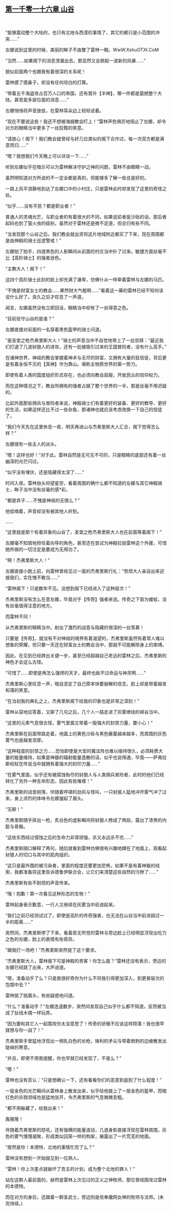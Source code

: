 ## [第一千零一十六章 山谷](https://www.xxbiquge.com/11_11222/9043576.html)
﻿

  “能够震动整个大陆的，也只有北地与西漠的事情了，其它的都只是小范围的冲突……”

  左娜说到这里的时候，美丽的眸子不由瞥了雷林一眼。WwW.XshuOTXt.CoM

  “当然……如果阁下的消息泄漏出去，那显然又会掀起一波新的风暴……”

  貌似前面两个也跟我有着很深的关系呢！

  雷林摸了摸鼻子，却没有任何坦白的打算。

  “带着五千海盗攻占百万人口的帝国，还有晋升【半神】，哪一件都是震撼整个大陆，甚至是多层位面的消息……”

  左娜悄悄将声音放低，在雷林耳朵边上轻轻说着。

  “现在不要说这些！我还不想被海姆教会盯上！”雷林声色俱厉地阻止了左娜，却令对方的眼睛当中更多了一丝狡黠的笑意。

  “请放心！阁下！我们教会就曾经与好几位类似的阁下合作过，每一次双方都是满意而归……”

  “嗯？我想我们今天晚上可以详谈一下……”

  听到左娜似乎在暗示可以为雷林解决守护之神的问题，雷林不由眼睛一动。

  虽然明知道对方所说的不一定全都是真的，但能够多了解一些总是好的。

  一路上风平浪静地到达了左娜口中的小村庄，只是雷林此时却发现了这里的奇怪之处。

  “似乎……没有平民？都是职业者！”

  普通人的灵魂光芒，与职业者的有着很大的不同，如果说前者是沙砾的话，那后者起码也到了萤火虫的级别，虽然对于雷林还是微不足道，但总归有些不同。

  “当发现那个山谷之后。我们教会就出资将这片地域附近都买了下来，现在周围都是由神殿的骑士巡逻警戒！”

  左娜拍了拍手，四道黑色的人影瞬间从前面的村庄当中扑了过来。敏捷方面丝毫不比【高阶骑士】的强者逊色。

  “主教大人！阁下！”

  这四个高阶骑士此刻的脸上却充满了谦卑，仿佛仆从一样牵着雷林与左娜的马匹。

  “不愧是财富女士的教会……果然财大气粗啊……”看着这一幕的雷林已经不知何该说什么好了。良久之后才叹息了一声道。

  闻言，左娜虽然没有立即回话，眼睛当中却有了一丝得意之色。

  “目前驻守山谷的是谁？”

  左娜直接对前面的一名穿着黑色盔甲的骑士问道。

  “是圣堂之枪杰弗里斯大人！”骑士的声音当中不自觉地带上了一丝崇拜：“最近我们打退了几波豺狼人的进攻，还有一批被吸引过来的王国冒险者，没有什么高手。”

  在诸神世界，神祗的教会掌握着神术与无尽的财富，又拥有大量的狂信徒，背后更是有着永恒不灭的【真神】作为靠山。堪称主物质世界的第一势力。

  即使有着人类的国度组织形式存在，也必须向教会屈服，开放民众的信仰权力。

  而在这种情况之下，教会所拥有的强者占据了整个世界的一半，那是丝毫不用迟疑的。

  比起外面那些佣兵与冒险者来说，神殿骑士们有着更好的装备、更好的教导、更好的生活，如果这样还比不过一些杂鱼，那诸神也就应该考虑改换一下自己的信徒了。

  “我们今天先在这里休息一夜，明天再进山与杰弗里斯大人汇合，阁下觉得怎么样？”

  左娜很有一些主人的派头。

  “嗯！这样也好！”对于此。雷林自然是无可无不可的，只是眼睛的底部还有着一丝幽深的光芒闪过。

  “似乎没有埋伏，还是隐藏得太深了……”

  时间入夜。雷林抬头仰望星空，看着周围的确什么都不知道的左娜与其它神殿骑士，眸子当中没有丝毫的感*彩。

  “都是弃子……不愧是神祗的无情么？”

  他低喃着，声音却没有被其他人听到。

  ……

  “这里就是那个有着异象的山谷了，圣堂之枪杰弗里斯大人也在前面等着阁下！”

  左娜毫不知情地担任着向导的角色，甚至还在尝试为神殿拉拢雷林这个外援，可惜她所做的一切注定是要成为无用功了。

  “啊！杰弗里斯大人！”

  左娜直接小跑上前，向雷林曾经见过一面的杰弗里斯行礼：“劳烦大人亲自出来迎接我们，实在愧不敢当……”

  “雷林阁下！只是数年不见。没想到阁下已经进入了这种层次！”

  杰弗里斯没有怎么在意左娜，毕竟对于【传奇】强者来说。传奇之下皆为蝼蚁，没有丝毫值得注意的地方。

  而雷林不同！

  从杰弗里斯的眼睛当中。射出了激烈的战意与隐藏的很深的一丝羡慕！

  只要是【传奇】，就没有不对神祗的境界有着渴望的，杰弗里斯虽然有着常人难以想象的荣耀，但只要一天还在财富女士的教会当中，那就不可能解除身上的束缚。

  因此，在见到已经跨出关键一步，甚至已经超越自己老远的雷林之后，杰弗里斯的神色才会这么古怪。

  “可惜了……即使是再怎么强悍的天才，最终也敌不过命运与神灵啊……”

  杰弗里斯心里叹息一声，暗自坚定了自己原本快要崩解的信念，脸上却是带着越发和蔼的笑意。

  “在当初我的典礼之上，杰弗里斯阁下给我的印象也是非常之深刻！”

  雷林从容地应答着，又聊了几句之后，几个人一路走进了灰雾缭绕的峡谷当中。

  “这里的元素气息很古怪，雾气里面又带着一股强大的封禁力量，要小心！”

  杰弗里斯在前面带路走着，地面上的黄色沙砾与黑色藤蔓越来越多，而周围的灰色雾气也是越发浓厚。

  “这种程度的封禁之力……恐怕即使是大型的魔法阵也难以维持很久，必须耗费大量的能量维持，如果是神器的辐射能量逸散的话，似乎也说得通，毕竟——萨弗拉斯权杖在传说当中就拥有着强大的封印力量……”

  “在雾气里面，似乎还有被腐蚀殆尽的豺狼人与人类佣兵冒险者，此时的他们已经转化了另外一种生命形态，因此有些难缠！”

  杰弗里斯的话音刚落，伴随着呼啸的劲风与怪叫，一只豺狼人猛地冲开雾气冲了过来，身上浓烈的体味令左娜皱起了眉头。

  “无聊！”

  杰弗里斯随手挥出一枪，炙白色的虚影瞬间将豺狼人劈成了两段，露出了漆黑的内脏与骨骼。

  “这些东西经过侵蚀之后的生命力非常顽强，杀又永远杀不完……”

  杰弗里斯随口解释了两句，随后就看到雷林仿佛很有兴趣地蹲在了地面上，观看起豺狼人的切口与其中的肌肉组织。

  “这只是最外围的被污染者，里面的程度还要更加恐怖，如果不是有着神器的线索，我都准备将这里告诉德鲁伊联合会，让它们来清楚这些自然的污秽了……”

  杰弗里斯有些不耐烦的声音传来。

  “哦！抱歉！第一次看见这种形态的生物！”

  雷林起身表示歉意，一行人又继续在灰雾当中前进起来。

  “我们之前已经测试过了，即使是高阶的传奇强者，也无法在山谷当中前进超过一半的距离……”

  突然间，杰弗里斯停了下来，看着若无所觉的雷林与旁边脸上已经明显浮现出吃力之色的左娜，脸上的表情有些奇异。

  “跟我打一场吧！”杰弗里斯突然提了这个要求。

  “杰弗里斯大人，雷林阁下可是神殿的贵客！你怎么能？”雷林还没有表示，旁边的左娜已经跳了出来，大声说道。

  “嗯，准备动手了么？只是我很好奇你为什么不将我引得更加深入，到更甚层次的包围中去？”

  雷林挑了挑眉头，有些疑惑地问道。

  “什么？准备动手？”左娜连退数步，突然间发现自己似乎什么都不知道，反而被当成了扯线木偶一样玩弄。

  “因为要和其它人一起围攻你太没意思了！传奇的骄傲不应该这样陨落！我也很早就想与你一战了！”

  杰弗里斯手里猛地浮现出一柄乳白色的长枪，锋利的矛尖与带着倒刺的边棱散发出陡峭的寒意。

  “并且，即使不用我提醒，你也早就已经发现了，不是么？”

  “嗯！”

  雷林也没有否认：“只是想确认一下，还有看看你们的恶意到底到了什么程度！”

  一层金色的光芒瞬间从雷林身上散发出来，似乎给他披上了一层金色的盔甲，而暗红色的杀戮领域也是猛地张开，令杰弗里斯的气息微微变粗。

  “都不用躲藏了，给我出来！”

  轰隆隆！

  伴随着杰弗里斯的怒吼，还有强横的能量波动，几道身影直接浮现在雷林周围，灰色的雾气慢慢凝聚，形成类似囚笼一样的构架，展露出了一片荒芜的地面。

  “居然是你！本德特，北地的事情忙完了么？”

  雷林没有想到一开始就见到一位熟人。

  “雷林！你上次差点就破坏了吾主的计划，成为整个北地的罪人！”

  站在这群人最前面的，赫然是雷林上次见过的正义之神牧师，那位曾经围攻过雷林的本德特。

  而在对方的身后，还跟着一群圣武士，旁边则是信奉魔网女神的牧师与法师。(未完待续。)
